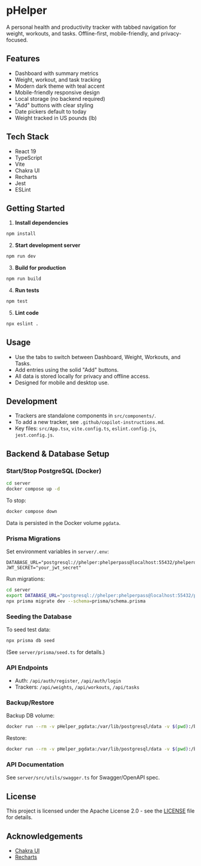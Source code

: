 

# pHelper

A personal health and productivity tracker with tabbed navigation for weight, workouts, and tasks. Offline-first, mobile-friendly, and privacy-focused.

## Features

- Dashboard with summary metrics
- Weight, workout, and task tracking
- Modern dark theme with teal accent
- Mobile-friendly responsive design
- Local storage (no backend required)
- "Add" buttons with clear styling
- Date pickers default to today
- Weight tracked in US pounds (lb)

## Tech Stack

- React 19
- TypeScript
- Vite
- Chakra UI
- Recharts
- Jest
- ESLint

## Getting Started

1. **Install dependencies**
  ```sh
  npm install
  ```
2. **Start development server**
  ```sh
  npm run dev
  ```
3. **Build for production**
  ```sh
  npm run build
  ```
4. **Run tests**
  ```sh
  npm test
  ```
5. **Lint code**
  ```sh
  npx eslint .
  ```

## Usage

- Use the tabs to switch between Dashboard, Weight, Workouts, and Tasks.
- Add entries using the solid "Add" buttons.
- All data is stored locally for privacy and offline access.
- Designed for mobile and desktop use.

## Development

- Trackers are standalone components in `src/components/`.
- To add a new tracker, see `.github/copilot-instructions.md`.
- Key files: `src/App.tsx`, `vite.config.ts`, `eslint.config.js`, `jest.config.js`.

## Backend & Database Setup

### Start/Stop PostgreSQL (Docker)
```sh
cd server
docker compose up -d
```
To stop:
```sh
docker compose down
```
Data is persisted in the Docker volume `pgdata`.

### Prisma Migrations
Set environment variables in `server/.env`:
```
DATABASE_URL="postgresql://phelper:phelperpass@localhost:55432/phelperdb"
JWT_SECRET="your_jwt_secret"
```
Run migrations:
```sh
cd server
export DATABASE_URL="postgresql://phelper:phelperpass@localhost:55432/phelperdb"
npx prisma migrate dev --schema=prisma/schema.prisma
```

### Seeding the Database
To seed test data:
```sh
npx prisma db seed
```
(See `server/prisma/seed.ts` for details.)

### API Endpoints
- Auth: `/api/auth/register`, `/api/auth/login`
- Trackers: `/api/weights`, `/api/workouts`, `/api/tasks`

### Backup/Restore
Backup DB volume:
```sh
docker run --rm -v pHelper_pgdata:/var/lib/postgresql/data -v $(pwd):/backup busybox tar czvf /backup/pgdata-backup.tar.gz /var/lib/postgresql/data
```
Restore:
```sh
docker run --rm -v pHelper_pgdata:/var/lib/postgresql/data -v $(pwd):/backup busybox tar xzvf /backup/pgdata-backup.tar.gz -C /
```

### API Documentation
See `server/src/utils/swagger.ts` for Swagger/OpenAPI spec.

## License

This project is licensed under the Apache License 2.0 - see the [LICENSE](LICENSE) file for details.

## Acknowledgements

- [Chakra UI](https://chakra-ui.com/)
- [Recharts](https://recharts.org/)
